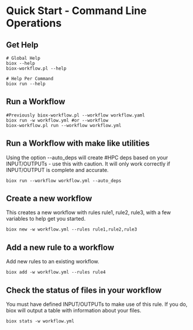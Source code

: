 # Quick Start - Command Line Operations

## Get Help

```
# Global Help
biox --help
biox-workflow.pl --help

# Help Per Command
biox run --help
```

## Run a Workflow

```
#Previously biox-workflow.pl --workflow workflow.yaml
biox run -w workflow.yml #or --workflow
biox-workflow.pl run --workflow workflow.yml
```

## Run a Workflow with make like utilities

Using the option --auto\_deps will create \#HPC deps based on your INPUT/OUTPUTs - use this with caution. It will only work correctly if INPUT/OUTPUT is complete and accurate.

```
biox run --workflow workflow.yml --auto_deps
```

## Create a new workflow

This creates a new workflow with rules rule1, rule2, rule3, with a few variables to help get you started.

```
biox new -w workflow.yml --rules rule1,rule2,rule3
```

## Add a new rule to a workflow

Add new rules to an existing workflow.

```
biox add -w workflow.yml --rules rule4
```

## Check the status of files in your workflow

You must have defined INPUT/OUTPUTs to make use of this rule. If you do, biox will output a table with information about your files.

```
biox stats -w workflow.yml
```



